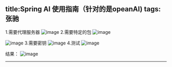 
title:Spring AI 使用指南（针对的是opeanAI)
tags: 张驰
---
1.需要代理服务器
![image](https://github.com/zc1321/zc1321.github.io/assets/100252069/8223df0e-5b97-4e5f-acf1-e4a2dc51f70b)
2.需要特定的包
![image](https://github.com/zc1321/zc1321.github.io/assets/100252069/89e4ce90-703c-4485-9348-e5a37b770a9e)

![image](https://github.com/zc1321/zc1321.github.io/assets/100252069/dca67389-20bc-4768-92e7-a9fd3dd1cefe)
3.需要密钥
![image](https://github.com/zc1321/zc1321.github.io/assets/100252069/0b4211da-4c6d-40e9-903a-54adf42d18ed)
4.测试
![image](https://github.com/zc1321/zc1321.github.io/assets/100252069/5b82e68c-1b51-45bf-994f-035f1ceff513)

结果：
![image](https://github.com/zc1321/zc1321.github.io/assets/100252069/70ccc086-abc3-45a1-8f55-1091c62203cb)

---

